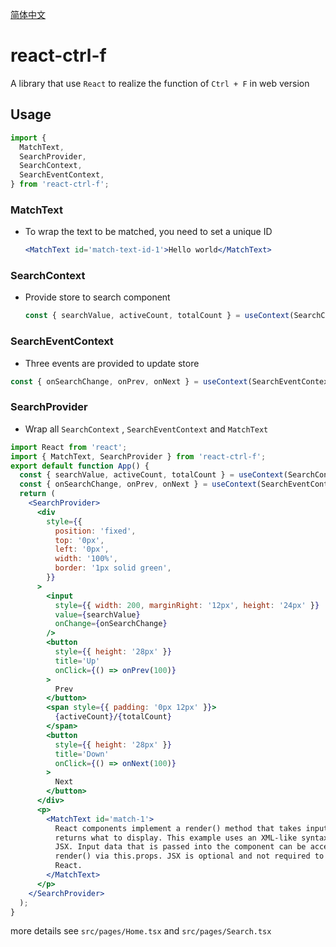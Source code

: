 [简体中文](./README.zh_CN.md)

# react-ctrl-f

A library that use `React` to realize the function of `Ctrl + F` in web version

## Usage

```jsx
import {
  MatchText,
  SearchProvider,
  SearchContext,
  SearchEventContext,
} from 'react-ctrl-f';
```

### MatchText

- To wrap the text to be matched, you need to set a unique ID
  ```jsx
  <MatchText id='match-text-id-1'>Hello world</MatchText>
  ```

### SearchContext

- Provide store to search component
  ```jsx
  const { searchValue, activeCount, totalCount } = useContext(SearchContext);
  ```

### SearchEventContext

- Three events are provided to update store

```jsx
const { onSearchChange, onPrev, onNext } = useContext(SearchEventContext);
```

### SearchProvider

- Wrap all `SearchContext` , `SearchEventContext` and `MatchText`

```jsx
import React from 'react';
import { MatchText, SearchProvider } from 'react-ctrl-f';
export default function App() {
  const { searchValue, activeCount, totalCount } = useContext(SearchContext);
  const { onSearchChange, onPrev, onNext } = useContext(SearchEventContext);
  return (
    <SearchProvider>
      <div
        style={{
          position: 'fixed',
          top: '0px',
          left: '0px',
          width: '100%',
          border: '1px solid green',
        }}
      >
        <input
          style={{ width: 200, marginRight: '12px', height: '24px' }}
          value={searchValue}
          onChange={onSearchChange}
        />
        <button
          style={{ height: '28px' }}
          title='Up'
          onClick={() => onPrev(100)}
        >
          Prev
        </button>
        <span style={{ padding: '0px 12px' }}>
          {activeCount}/{totalCount}
        </span>
        <button
          style={{ height: '28px' }}
          title='Down'
          onClick={() => onNext(100)}
        >
          Next
        </button>
      </div>
      <p>
        <MatchText id='match-1'>
          React components implement a render() method that takes input data and
          returns what to display. This example uses an XML-like syntax called
          JSX. Input data that is passed into the component can be accessed by
          render() via this.props. JSX is optional and not required to use
          React.
        </MatchText>
      </p>
    </SearchProvider>
  );
}
```

more details see `src/pages/Home.tsx` and `src/pages/Search.tsx`
